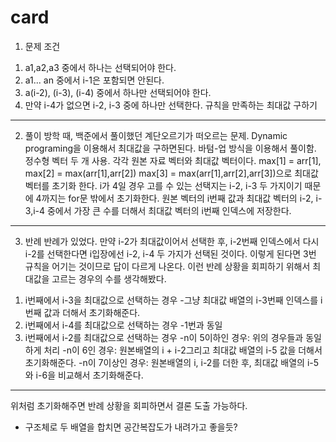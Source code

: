 # card

1. 문제 조건
 1) a1,a2,a3 중에서 하나는 선택되어야 한다.
 2) a1... an 중에서 i-1은 포함되면 안된다.
 3) a(i-2), (i-3), (i-4) 중에서 하나만 선택되어야 한다.
 4) 만약 i-4가 없으면 i-2, i-3 중에 하나만 선택한다.
 규칙을 만족하는 최대값 구하기
---

2. 풀이
 방학 때, 백준에서 풀이했던 계단오르기가 떠오르는 문제. Dynamic programing을 이용해서 최대값을 구하면된다. 바텀-업 방식을 이용해서 풀이함.
 정수형 벡터 두 개 사용. 각각 원본 자료 벡터와 최대값 벡터이다.
 max[1] = arr[1], max[2] = max(arr[1],arr[2]) max[3] = max(arr[1],arr[2],arr[3])으로 최대값 벡터를 초기화 한다.
 i가 4일 경우 고를 수 있는 선택지는 i-2, i-3 두 가지이기 때문에 4까지는 for문 밖에서 초기화한다.
 원본 벡터의 i번째 값과 최대값 벡터의 i-2, i-3,i-4 중에서 가장 큰 수를 더해서 최대값 벡터의 i번째 인덱스에 저장한다.
---

3. 반례
 반례가 있었다. 만약 i-2가 최대값이어서 선택한 후, i-2번째 인덱스에서 다시 i-2를 선택한다면 i입장에선 i-2, i-4 두 가지가 선택된 것이다. 이렇게 된다면 3번 규칙을 어기는 것이므로 답이 다르게 나온다.
 이런 반례 상황을 회피하기 위해서 최대값을 고르는 경우의 수를 생각해봤다.
 1) i번째에서 i-3을 최대값으로 선택하는 경우
    -그냥 최대값 배열의 i-3번째 인덱스를 i번째 값과 더해서 초기화해준다.
 2) i번째에서 i-4를 최대값으로 선택하는 경우
    -1번과 동일
 3) i번째에서 i-2를 최대값으로 선택하는 경우
    -n이 5이하인 경우: 위의 경우들과 동일하게 처리
    -n이 6인 경우: 원본배열의 i + i-2그리고 최대값 배열의 i-5 값을 더해서 초기화해준다.
    -n이 7이상인 경우: 원본배열의 i, i-2를 더한 후, 최대값 배열의 i-5와 i-6을 비교해서 초기화해준다.
---
위처럼 초기화해주면 반례 상황을 회피하면서 결론 도출 가능하다.
* 구조체로 두 배열을 합치면 공간복잡도가 내려가고 좋을듯?
